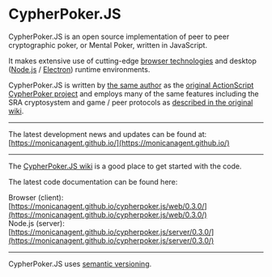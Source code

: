 # CypherPoker.JS

CypherPoker.JS is an open source implementation of peer to peer cryptographic poker, or Mental Poker, written in JavaScript.

It makes extensive use of cutting-edge [browser technologies](https://www.ecma-international.org/ecma-262/8.0/) and desktop ([Node.js](https://nodejs.org/en/) / [Electron](https://electronjs.org/)) runtime environments.

CypherPoker.JS is written by [the same author](https://github.com/monicanagent/) as the [original ActionScript CypherPoker project](https://github.com/monicanagent/cypherpoker) and employs many of the same features including the SRA cryptosystem and game / peer protocols as [described in the original wiki](https://github.com/monicanagent/cypherpoker/wiki).
***
The latest development news and updates can be found at: [https://monicanagent.github.io/](https://monicanagent.github.io/)
***
The [CypherPoker.JS wiki](https://github.com/monicanagent/cypherpoker.js/wiki) is a good place to get started with the code.

The latest code documentation can be found here:

Browser (client): [https://monicanagent.github.io/cypherpoker.js/web/0.3.0/](https://monicanagent.github.io/cypherpoker.js/web/0.3.0/)<br/>
Node.js (server): [https://monicanagent.github.io/cypherpoker.js/server/0.3.0/](https://monicanagent.github.io/cypherpoker.js/server/0.3.0/)
***
CypherPoker.JS uses [semantic versioning](https://semver.org/).
